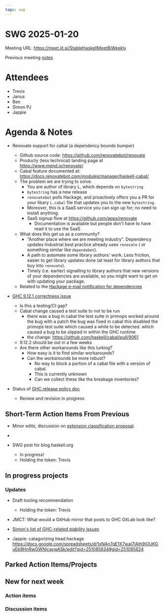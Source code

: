 ```yaml
---
tags: swg
---
```


SWG 2025-01-20
==============

Meeting URL: https://meet.jit.si/StableHaskellMeetBiWeekly

Previous meeting [notes](https://github.com/haskellfoundation/stability/blob/main/meetings/2025-01-06.md)

# Attendees

- Trevis
- Janus
- Ben
- Simon PJ
- Jappie

# Agenda & Notes

- Renovate support for cabal (a dependency bounds bumper)
    - Github source code: https://github.com/renovatebot/renovate
    - Producty (less technical) landing page at https://www.mend.io/renovate/
    - Cabal feature documented at: https://docs.renovatebot.com/modules/manager/haskell-cabal/
    - The problem we are trying to solve:
        - You are author of library L, which depends on `bytestring`
        - `bytestring` has a new release
        - `renovatebot` polls Hackage, and proactively offers you a PR for *your* libary `L.cabal` file that updates you to the new `bytestring`.
        - Moreover, this is a SaaS service you can sign up for; no need to install anything.
        - SaaS signup flow at https://github.com/apps/renovate
          * Documentation is available but people don't have to have read it to use the SaaS
    - What does this get us as a community?
        - "Another place where we are meeting industry".  Dependency updates Industrial best practice already uses `renovate` ( or something similar like `dependabot`).
        - A path to automate some library authors' work.  Less friction, easier to get library updates done (at least for library authors that buy into `renovate`).
        - Timely (i.e. earlier) signalling to library authors that new versions of your dependencies are available, so you might want to get on with updating your package.
    - Related to the [Hackage e-mail notification for dependencies](https://discourse.haskell.org/t/hackage-dep-bound-notifications-and-uploader-endorsements-for-new-users/8342?u=janus)

- [GHC 9.12.1 correctness issue](https://discourse.haskell.org/t/psa-correctness-issue-in-ghc-9-12/11204/1)
  - Is this a testing/CI gap?
  - Cabal change caused a test suite to not to be run
      - there was a bug in cabal
        the test suite in primops worked around the bug with a patch
        the bug was fixed in cabal
        this disabled the primops test suite
        which caused a while to be detected.
        which caused a bug to be slipped in within the GHC runtime
      - the change: https://github.com/haskell/cabal/pull/9061
  - 9.12.2 should be out in a few weeks
  - Are there other workarounds like this lurking?
    - How easy is it to find similar workarounds?
    - Can the workarounds be more robust?
      - No way to block a portion of a cabal file with a version of cabal.
      - This is currently unknown
      - Can we collect these like the breakage inventories?

- Status of [GHC release policy doc](https://gitlab.haskell.org/ghc/ghc-hq/-/merge_requests/38)
  - Review and revision in progress

## Short-Term Action Items From Previous

- Minor edits, discussion on [extension classification proposal](https://github.com/ghc-proposals/ghc-proposals/pull/669).

-
- SWG post for blog.haskell.org
  - In progress!
  - Holding the token: Trevis

## In progress projects
### Updates

- Draft tooling recommendation
  - Holding the token: Trevis

- JMCT: What would a GitHub mirror that posts to GHC GitLab look like?

- [Simon's list of GHC-related stability issues](https://docs.google.com/document/d/1sX_rXHx8Mj3Kae9GalR2BwZ5-xzl7UpnpMBwl4dqsWY/edit?usp=sharing)
- Jappie: catagorizing head.hackage https://docs.google.com/spreadsheets/d/1xNAn7qE1X7waI7lAIh9lOUKGuEb9HnRwGWNicaywASk/edit?gid=251085624#gid=251085624

## Parked Action Items/Projects

## New for next week

### Action items

### Discussion items
